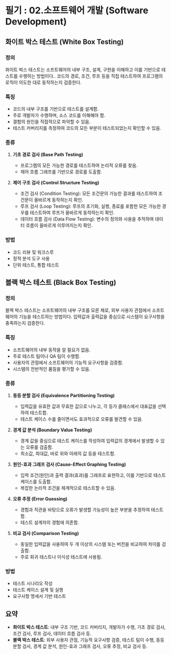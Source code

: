 # 필기 : 02.소프트웨어 개발 (Software Development)

## 화이트 박스 테스트 (White Box Testing)

### 정의

화이트 박스 테스트는 소프트웨어의 내부 구조, 설계, 구현을 이해하고 이를 기반으로 테스트를 수행하는 방법이다.. 코드의 경로, 조건, 루프 등을 직접 테스트하여 프로그램의 로직이 의도한 대로 동작하는지 검증한다.

### 특징

- 코드의 내부 구조를 기반으로 테스트를 설계함.
- 주로 개발자가 수행하며, 소스 코드를 이해해야 함.
- 결함의 원인을 직접적으로 파악할 수 있음.
- 테스트 커버리지를 측정하여 코드의 모든 부분이 테스트되었는지 확인할 수 있음.

### 종류

1. **기초 경로 검사 (Base Path Testing)**
   
   - 프로그램의 모든 가능한 경로를 테스트하여 논리적 오류를 찾음.
   - 제어 흐름 그래프를 기반으로 경로를 도출함.

2. **제어 구조 검사 (Control Structure Testing)**
   
   - 조건 검사 (Condition Testing): 모든 조건문의 가능한 결과를 테스트하여 조건문이 올바르게 동작하는지 확인.
   - 루프 검사 (Loop Testing): 루프의 초기화, 실행, 종료를 포함한 모든 가능한 경우를 테스트하여 루프가 올바르게 동작하는지 확인.
   - 데이터 흐름 검사 (Data Flow Testing): 변수의 정의와 사용을 추적하여 데이터 흐름이 올바르게 이루어지는지 확인.

### 방법

- 코드 리뷰 및 워크스루
- 정적 분석 도구 사용
- 단위 테스트, 통합 테스트

## 블랙 박스 테스트 (Black Box Testing)

### 정의

블랙 박스 테스트는 소프트웨어의 내부 구조를 모른 채로, 외부 사용자 관점에서 소프트웨어의 기능을 테스트하는 방법이다. 입력값과 출력값을 중심으로 시스템이 요구사항을 충족하는지 검증한다.

### 특징

- 소프트웨어의 내부 동작을 알 필요가 없음.
- 주로 테스트 팀이나 QA 팀이 수행함.
- 사용자의 관점에서 소프트웨어의 기능적 요구사항을 검증함.
- 시스템의 전반적인 품질을 평가할 수 있음.

### 종류

1. **동등 분할 검사 (Equivalence Partitioning Testing)**
   
   - 입력값을 유효한 값과 무효한 값으로 나누고, 각 등가 클래스에서 대표값을 선택하여 테스트함.
   - 테스트 케이스 수를 줄이면서도 효과적으로 오류를 발견할 수 있음.

2. **경계 값 분석 (Boundary Value Testing)**
   
   - 경계 값을 중심으로 테스트 케이스를 작성하여 입력값의 경계에서 발생할 수 있는 오류를 검출함.
   - 최소값, 최대값, 바로 위와 아래의 값 등을 테스트함.

3. **원인-효과 그래프 검사 (Cause-Effect Graphing Testing)**
   
   - 입력 조건(원인)과 출력 결과(효과)를 그래프로 표현하고, 이를 기반으로 테스트 케이스를 도출함.
   - 복잡한 논리적 조건을 체계적으로 테스트할 수 있음.

4. **오류 추정 (Error Guessing)**
   
   - 경험과 직관을 바탕으로 오류가 발생할 가능성이 높은 부분을 추정하여 테스트함.
   - 테스트 설계자의 경험에 의존함.

5. **비교 검사 (Comparison Testing)**
   
   - 동일한 입력값을 사용하여 두 개 이상의 시스템 또는 버전을 비교하여 차이를 검출함.
   - 주로 회귀 테스트나 이식성 테스트에 사용됨.

### 방법

- 테스트 시나리오 작성
- 테스트 케이스 설계 및 실행
- 요구사항 명세서 기반 테스트

## 요약

- **화이트 박스 테스트**: 내부 구조 기반, 코드 커버리지, 개발자가 수행, 기초 경로 검사, 조건 검사, 루프 검사, 데이터 흐름 검사 등.
- **블랙 박스 테스트**: 외부 사용자 관점, 기능적 요구사항 검증, 테스트 팀이 수행, 동등 분할 검사, 경계 값 분석, 원인-효과 그래프 검사, 오류 추정, 비교 검사 등.